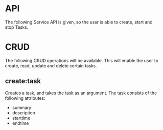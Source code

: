 # API

The following Service API is given, so the user is able to create, start and stop Tasks.

# CRUD
The following CRUD operations will be available. This will enable the user to create, read, update and delete certain tasks.

## create:task
Creates a task, and takes the task as an argument.
The task consists of the following attributes:
* summary
* description
* starttime
* endtime 
